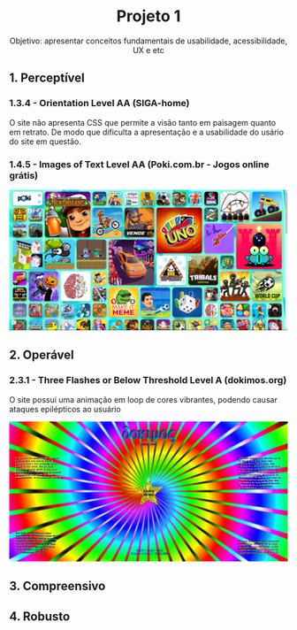 <h1 align="center">Projeto 1</h1>
<p align="center">Objetivo: apresentar conceitos fundamentais de usabilidade, acessibilidade, UX e etc</p>

<h2>1. Perceptível</h2>
<h3>1.3.4 - Orientation Level AA (SIGA-home)</h3>
<p>O site não apresenta CSS que permite a visão tanto em paisagem quanto em retrato. De modo que dificulta a apresentação e a usabilidade do usário do site em questão.</p>

<h3>1.4.5 - Images of Text Level AA (Poki.com.br - Jogos online grátis)</h3>
<img src="perceptivel2.png">

<h2>2. Operável</h2>
<h3>2.3.1 - Three Flashes or Below Threshold Level A (dokimos.org)</h3>
<p>O site possui uma animação em loop de cores vibrantes, podendo causar ataques epilépticos ao usuário</p>
<img src="operavel1.png">

<h2>3. Compreensivo</h2>

<h2>4. Robusto</h2>
